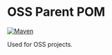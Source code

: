 # OSS Parent POM

[![Maven](https://img.shields.io/maven-central/v/org.cstamas/parent.svg)](https://repo1.maven.org/maven2/org/cstamas/parent/)

Used for OSS projects.
